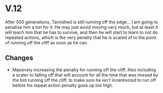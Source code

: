 # V.12

After 500 generations, Tarnished is still running off the edge... I am going to penalize him a ton for it. He may just avoid moving very much, but at least it will teach him that he has to survive, and then he will start to learn to not do repeated actions, which is the very penalty that he is scared of to the point of running off the cliff as soon as he can.

## Changes

- Massively increasing the penalty for running off the cliff. Also including a scaler to falling off that will account for all the time that was missed by the bot running off the cliff, to make sure he isn't incentivized to run off before his repeat action penalty goes up too high.